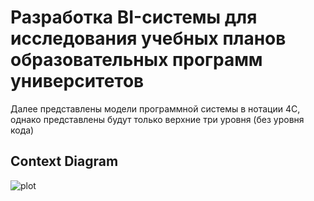 # Разработка BI-системы для исследования учебных планов образовательных программ университетов
Далее представлены модели программной системы в нотации 4С, однако представлены будут только верхние три уровня (без уровня кода)

## Context Diagram
![plot](https://github.com/yunas-x/Diploma/blob/Snapshot-2/Lab%20Work%20%E2%84%962/docs/SSAD%202.png)
